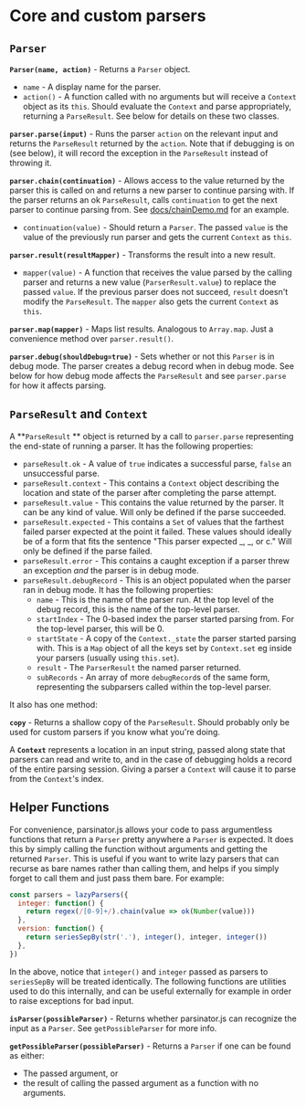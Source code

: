 # Core and custom parsers

## `Parser`

**`Parser(name, action)`** - Returns a `Parser` object. 

* `name` - A display name for the parser.
* `action()` - A function called with no arguments but will receive a `Context` object as its `this`. Should evaluate the `Context` and parse appropriately, returning a `ParseResult`. See below for details on these two classes.

**`parser.parse(input)`**  - Runs the parser `action` on the relevant input and returns the `ParseResult` returned by the `action`. Note that if debugging is on (see below), it will record the exception in the `ParseResult` instead of throwing it.

**`parser.chain(continuation)`** - Allows access to the value returned by the parser this is called on and returns a new parser to continue parsing with. If the parser returns an ok `ParseResult`, calls `continuation` to get the next parser to continue parsing from. See [docs/chainDemo.md](../docs/chainDemo.md) for an example.

* `continuation(value)` - Should return a `Parser`. The passed `value` is the value of the previously run parser and gets the current `Context` as `this`.

**`parser.result(resultMapper)`** - Transforms the result into a new result.

* `mapper(value)` - A function that receives the value parsed by the calling parser and returns a new value (`ParserResult.value`) to replace the passed `value`. If the previous parser does not succeed, `result` doesn't modify the `ParseResult`. The `mapper` also gets the current `Context` as `this`.

**`parser.map(mapper)`** - Maps list results. Analogous to `Array.map`. Just a convenience method over `parser.result()`.

**`parser.debug(shouldDebug=true)`** - Sets whether or not this `Parser` is in debug mode. The parser creates a debug record when in debug mode. See below for how debug mode affects the `ParseResult` and see `parser.parse` for how it affects parsing. 

## `ParseResult` and `Context`

A **`ParseResult` ** object is returned by a call to `parser.parse` representing the end-state of running a parser. It has the following properties:

* `parseResult.ok` - A value of `true` indicates a successful parse, `false` an unsuccessful parse.
* `parseResult.context` - This contains a `Context` object describing the location and state of the parser after completing the parse attempt. 
* `parseResult.value` - This contains the value returned by the parser. It can be any kind of value. Will only be defined if the parse succeeded.
* `parseResult.expected` - This contains a `Set` of values that the farthest failed parser expected at the point it failed. These values should ideally be of a form that fits the sentence "This parser expected _, _, or c." Will only be defined if the parse failed.
* `parseResult.error` - This contains a caught exception if a parser threw an exception *and* the parser is in debug mode. 
* `parseResult.debugRecord` - This is an object populated when the parser ran in debug mode. It has the following properties:
  * `name` - This is the name of the parser run. At the top level of the debug record, this is the name of the top-level parser.
  * `startIndex` - The 0-based index the parser started parsing from. For the top-level parser, this will be 0.
  * `startState` - A copy of the `Context._state` the parser started parsing with. This is a `Map` object of all the keys set by `Context.set` eg inside your parsers (usually using `this.set`).
  * `result` - The `ParserResult` the named parser returned.
  * `subRecords` - An array of more `debugRecord`s of the same form, representing the subparsers called within the top-level parser.

It also has one method:

**`copy`** - Returns a shallow copy of the `ParseResult`. Should probably only be used for custom parsers if you know what you're doing. 

A **`Context`** represents a location in an input string, passed along state that parsers can read and write to, and in the case of debugging holds a record of the entire parsing session. Giving a parser a `Context` will cause it to parse from the `Context`'s index.

## Helper Functions

For convenience, parsinator.js allows your code to pass argumentless functions that return a `Parser` pretty anywhere a `Parser` is expected. It does this by simply calling the function without arguments and getting the returned `Parser`. This is useful if you want to write lazy parsers that can recurse as bare names rather than calling them, and helps if you simply forget to call them and just pass them bare. For example:

```javascript
const parsers = lazyParsers({
  integer: function() {
    return regex(/[0-9]+/).chain(value => ok(Number(value)))
  },
  version: function() {
    return seriesSepBy(str('.'), integer(), integer, integer())
  },
})
```

In the above, notice that `integer()` and `integer` passed as parsers to `seriesSepBy` will be treated identically. The following functions are utilities used to do this internally, and can be useful externally for example in order to raise exceptions for bad input. 

**`isParser(possibleParser)`** - Returns whether parsinator.js can recognize the input as a `Parser`. See `getPossibleParser` for more info.

**`getPossibleParser(possibleParser)`** - Returns a `Parser` if one can be found as either:

* The passed argument, or
* the result of calling the passed argument as a function with no arguments.

